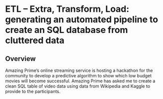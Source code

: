 # ETL – Extra, Transform, Load: generating an automated pipeline to create an SQL database from cluttered data 

## Overview
Amazing Prime’s online streaming service is hosting a hackathon for the community to develop a predictive algorithm to show which low budget movies will become successful. Amazing Prime has asked me to create a clean SQL table of video data using data from Wikipedia and Kaggle to provide to the participants.

